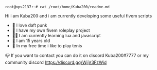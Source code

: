 ```console
root@vps2137:~# cat /root/home/Kuba200/readme.md
```

Hi i am Kuba200 and i am currently developing some useful fivem scripts


- 🤖 I love daft punk
- 🌱 I have my own fivem roleplay project 
- 👨‍💻 I am currently learning lua and javascript
- 🎯 I am 15 years old
- 🎾 In my free time i like to play tenis

📪 If you want to contact you can do it on discord 
Kuba200#7777 or my community discord https://discord.gg/WjjV3FzWjd


